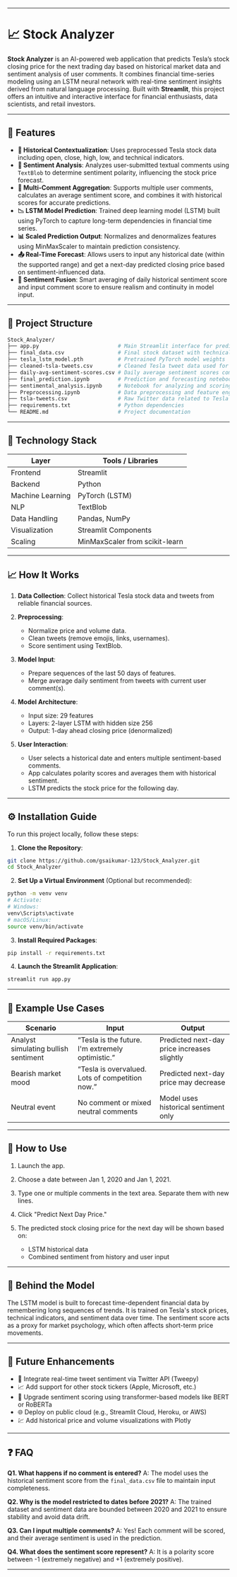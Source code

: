 
---

# 📈 Stock Analyzer

**Stock Analyzer** is an AI-powered web application that predicts Tesla’s stock closing price for the next trading day based on historical market data and sentiment analysis of user comments. It combines financial time-series modeling using an LSTM neural network with real-time sentiment insights derived from natural language processing. Built with **Streamlit**, this project offers an intuitive and interactive interface for financial enthusiasts, data scientists, and retail investors.

---

## 🚀 Features

* **📅 Historical Contextualization**: Uses preprocessed Tesla stock data including open, close, high, low, and technical indicators.
* **💬 Sentiment Analysis**: Analyzes user-submitted textual comments using `TextBlob` to determine sentiment polarity, influencing the stock price forecast.
* **🔁 Multi-Comment Aggregation**: Supports multiple user comments, calculates an average sentiment score, and combines it with historical scores for accurate predictions.
* **📉 LSTM Model Prediction**: Trained deep learning model (LSTM) built using PyTorch to capture long-term dependencies in financial time series.
* **📊 Scaled Prediction Output**: Normalizes and denormalizes features using MinMaxScaler to maintain prediction consistency.
* **📤 Real-Time Forecast**: Allows users to input any historical date (within the supported range) and get a next-day predicted closing price based on sentiment-influenced data.
* **🧠 Sentiment Fusion**: Smart averaging of daily historical sentiment score and input comment score to ensure realism and continuity in model input.

---

## 📁 Project Structure

```bash
Stock_Analyzer/
├── app.py                         # Main Streamlit interface for prediction
├── final_data.csv                 # Final stock dataset with technical indicators and sentiment column
├── tesla_lstm_model.pth           # Pretrained PyTorch model weights
├── cleaned-tsla-tweets.csv        # Cleaned Tesla tweet data used for sentiment aggregation
├── daily-avg-sentiment-scores.csv # Daily average sentiment scores computed from tweets
├── final_prediction.ipynb         # Prediction and forecasting notebook
├── sentimental_analysis.ipynb     # Notebook for analyzing and scoring tweet sentiment
├── Preprocessing.ipynb            # Data preprocessing and feature engineering
├── tsla-tweets.csv                # Raw Twitter data related to Tesla
├── requirements.txt               # Python dependencies
└── README.md                      # Project documentation
```

---

## 🧰 Technology Stack

| Layer            | Tools / Libraries              |
| ---------------- | ------------------------------ |
| Frontend         | Streamlit                      |
| Backend          | Python                         |
| Machine Learning | PyTorch (LSTM)                 |
| NLP              | TextBlob                       |
| Data Handling    | Pandas, NumPy                  |
| Visualization    | Streamlit Components           |
| Scaling          | MinMaxScaler from scikit-learn |

---

## 📈 How It Works

1. **Data Collection**: Collect historical Tesla stock data and tweets from reliable financial sources.
2. **Preprocessing**:

   * Normalize price and volume data.
   * Clean tweets (remove emojis, links, usernames).
   * Score sentiment using TextBlob.
3. **Model Input**:

   * Prepare sequences of the last 50 days of features.
   * Merge average daily sentiment from tweets with current user comment(s).
4. **Model Architecture**:

   * Input size: 29 features
   * Layers: 2-layer LSTM with hidden size 256
   * Output: 1-day ahead closing price (denormalized)
5. **User Interaction**:

   * User selects a historical date and enters multiple sentiment-based comments.
   * App calculates polarity scores and averages them with historical sentiment.
   * LSTM predicts the stock price for the following day.

---

## ⚙️ Installation Guide

To run this project locally, follow these steps:

1. **Clone the Repository**:

```bash
git clone https://github.com/gsaikumar-123/Stock_Analyzer.git
cd Stock_Analyzer
```

2. **Set Up a Virtual Environment** (Optional but recommended):

```bash
python -m venv venv
# Activate:
# Windows:
venv\Scripts\activate
# macOS/Linux:
source venv/bin/activate
```

3. **Install Required Packages**:

```bash
pip install -r requirements.txt
```

4. **Launch the Streamlit Application**:

```bash
streamlit run app.py
```

---

## 🧪 Example Use Cases

| Scenario                             | Input                                            | Output                                      |
| ------------------------------------ | ------------------------------------------------ | ------------------------------------------- |
| Analyst simulating bullish sentiment | “Tesla is the future. I'm extremely optimistic.” | Predicted next-day price increases slightly |
| Bearish market mood                  | “Tesla is overvalued. Lots of competition now.”  | Predicted next-day price may decrease       |
| Neutral event                        | No comment or mixed neutral comments             | Model uses historical sentiment only        |

---

## 📝 How to Use

1. Launch the app.
2. Choose a date between Jan 1, 2020 and Jan 1, 2021.
3. Type one or multiple comments in the text area. Separate them with new lines.
4. Click "Predict Next Day Price."
5. The predicted stock closing price for the next day will be shown based on:

   * LSTM historical data
   * Combined sentiment from history and user input

---

## 🧠 Behind the Model

The LSTM model is built to forecast time-dependent financial data by remembering long sequences of trends. It is trained on Tesla's stock prices, technical indicators, and sentiment data over time. The sentiment score acts as a proxy for market psychology, which often affects short-term price movements.

---

## 🔮 Future Enhancements

* 🔗 Integrate real-time tweet sentiment via Twitter API (Tweepy)
* 📈 Add support for other stock tickers (Apple, Microsoft, etc.)
* 🧠 Upgrade sentiment scoring using transformer-based models like BERT or RoBERTa
* 🌐 Deploy on public cloud (e.g., Streamlit Cloud, Heroku, or AWS)
* 💹 Add historical price and volume visualizations with Plotly

---

## ❓ FAQ

**Q1. What happens if no comment is entered?**
A: The model uses the historical sentiment score from the `final_data.csv` file to maintain input completeness.

**Q2. Why is the model restricted to dates before 2021?**
A: The trained dataset and sentiment data are bounded between 2020 and 2021 to ensure stability and avoid data drift.

**Q3. Can I input multiple comments?**
A: Yes! Each comment will be scored, and their average sentiment is used in the prediction.

**Q4. What does the sentiment score represent?**
A: It is a polarity score between -1 (extremely negative) and +1 (extremely positive).

---